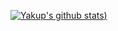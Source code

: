 
[![Yakup's github stats](https://github-readme-stats.vercel.app/api?username=yakuplacin&theme=codeSTACKr&show_icons=true))](https://github.com/anuraghazra/github-readme-stats)
